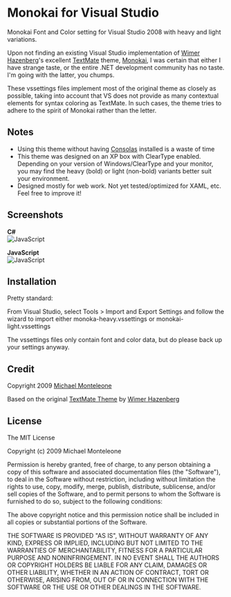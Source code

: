 Monokai for Visual Studio
=========================

Monokai Font and Color setting for Visual Studio 2008 with heavy and light variations.

Upon not finding an existing Visual Studio implementation of [Wimer Hazenberg][2]'s excellent [TextMate][5] theme, [Monokai][1], I was certain that either I have strange taste, or the entire .NET development community has no taste.  I'm going with the latter, you chumps.

These vssettings files implement most of the original theme as closely as possible, taking into account that VS does not provide as many contextual elements for syntax coloring as TextMate.  In such cases, the theme tries to adhere to the spirit of Monokai rather than the letter.

Notes
-----
* Using this theme without having [Consolas][3] installed is a waste of time
* This theme was designed on an XP box with ClearType enabled.  Depending on your version of Windows/ClearType and your monitor, you may find the heavy (bold) or light (non-bold) variants better suit your environment.
* Designed mostly for web work.  Not yet tested/optimized for XAML, etc.  Feel free to improve it!

Screenshots
-----------

**C#**  
![JavaScript](http://github.com/mmonteleone/monokai-vs/raw/master/screenshots/csharp.png)

**JavaScript**  
![JavaScript](http://github.com/mmonteleone/monokai-vs/raw/master/screenshots/javascript.png)

Installation
------------

Pretty standard:

From Visual Studio, select  Tools > Import and Export Settings and follow the wizard to import either monoka-heavy.vssettings or monokai-light.vssettings

The vssettings files only contain font and color data, but do please back up your settings anyway.  

Credit
------

Copyright 2009 [Michael Monteleone][4]

Based on the original [TextMate Theme][1] by [Wimer Hazenberg][2]

License
-------

The MIT License

Copyright (c) 2009 Michael Monteleone

Permission is hereby granted, free of charge, to any person obtaining a copy
of this software and associated documentation files (the "Software"), to deal
in the Software without restriction, including without limitation the rights
to use, copy, modify, merge, publish, distribute, sublicense, and/or sell
copies of the Software, and to permit persons to whom the Software is
furnished to do so, subject to the following conditions:

The above copyright notice and this permission notice shall be included in
all copies or substantial portions of the Software.

THE SOFTWARE IS PROVIDED "AS IS", WITHOUT WARRANTY OF ANY KIND, EXPRESS OR
IMPLIED, INCLUDING BUT NOT LIMITED TO THE WARRANTIES OF MERCHANTABILITY,
FITNESS FOR A PARTICULAR PURPOSE AND NONINFRINGEMENT. IN NO EVENT SHALL THE
AUTHORS OR COPYRIGHT HOLDERS BE LIABLE FOR ANY CLAIM, DAMAGES OR OTHER
LIABILITY, WHETHER IN AN ACTION OF CONTRACT, TORT OR OTHERWISE, ARISING FROM,
OUT OF OR IN CONNECTION WITH THE SOFTWARE OR THE USE OR OTHER DEALINGS IN
THE SOFTWARE.

[1]: http://www.tmthemes.com/theme/Monokai/ "Monokai TextMate Theme"
[2]: http://monokai.nl/ "Wimer Hazenberg"
[3]: http://www.microsoft.com/DOWNLOADS/details.aspx?familyid=22E69AE4-7E40-4807-8A86-B3D36FAB68D3&displaylang=en "Consolas"
[4]: http://michaelmonteleone.net "Michael Monteleone"
[5]: http://macromates.com/ "TextMate"